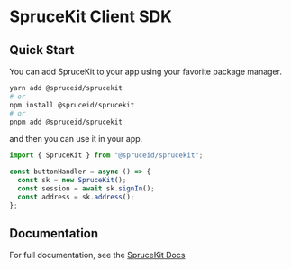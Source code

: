 # SpruceKit Client SDK

## Quick Start

You can add SpruceKit to your app using your favorite package manager.

```bash
yarn add @spruceid/sprucekit
# or
npm install @spruceid/sprucekit
# or
pnpm add @spruceid/sprucekit
```

and then you can use it in your app.

```js
import { SpruceKit } from "@spruceid/sprucekit";

const buttonHandler = async () => {
  const sk = new SpruceKit();
  const session = await sk.signIn();
  const address = sk.address();
};
```

## Documentation

For full documentation, see the [SpruceKit Docs](https://sprucekit.dev)
